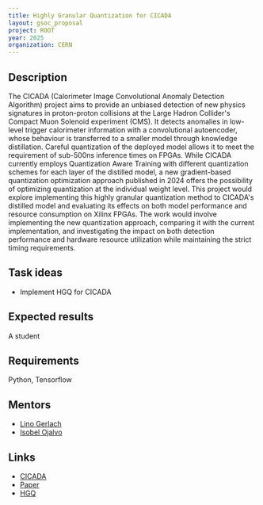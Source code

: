 ```yaml
---
title: Highly Granular Quantization for CICADA
layout: gsoc_proposal
project: ROOT
year: 2025
organization: CERN
---
```


## Description

The CICADA (Calorimeter Image Convolutional Anomaly Detection Algorithm) project aims to provide an unbiased detection of new physics signatures in proton-proton collisions at the Large Hadron Collider's Compact Muon Solenoid experiment (CMS). It detects anomalies in low-level trigger calorimeter information with a  convolutional autoencoder, whose behaviour is transferred to a smaller model through knowledge distillation. Careful quantization of the deployed model allows it to meet the requirement of sub-500ns inference times on FPGAs. While CICADA currently employs Quantization Aware Training with different quantization schemes for each layer of the distilled model, a new gradient-based quantization optimization approach published in 2024 offers the possibility of optimizing quantization at the individual weight level. This project would explore implementing this highly granular quantization method to CICADA's distilled model and evaluating its effects on both model performance and resource consumption on Xilinx FPGAs. The work would involve implementing the new quantization approach, comparing it with the current implementation, and investigating the impact on both detection performance and hardware resource utilization while maintaining the strict timing requirements.

## Task ideas
 * Implement HGQ for CICADA

## Expected results
A student

## Requirements
Python, Tensorflow

## Mentors
  * [Lino Gerlach](mailto:lino.oscar.gerlach@cern.ch)
  * [Isobel Ojalvo](mailto:iojalvo@princeton.edu)
  
## Links
  * [CICADA]([https://root.cern/](https://github.com/Princeton-AD/cicada))
  * [Paper](https://arxiv.org/pdf/2405.00645)
  * [HGQ](https://github.com/calad0i/HGQ)
  
